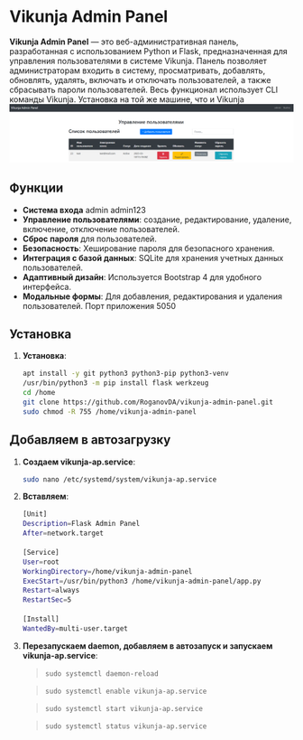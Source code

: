 # Vikunja Admin Panel

**Vikunja Admin Panel** — это веб-административная панель, разработанная с использованием Python и Flask, предназначенная для управления пользователями в системе Vikunja. Панель позволяет администраторам входить в систему, просматривать, добавлять, обновлять, удалять, включать и отключать пользователей, а также сбрасывать пароли пользователей. Весь функционал использует CLI команды Vikunja. Установка на той же машине, что и Vikunja
![INDEX](https://github.com/RoganovDA/vikunja-admin-panel/blob/main/img/index_page.png?raw=true)
## Функции
- **Система входа** admin admin123
- **Управление пользователями**: создание, редактирование, удаление, включение, отключение пользователей.
- **Сброс пароля** для пользователей.
- **Безопасность**: Хеширование пароля для безопасного хранения.
- **Интеграция с базой данных**: SQLite для хранения учетных данных пользователей.
- **Адаптивный дизайн**: Используется Bootstrap 4 для удобного интерфейса.
- **Модальные формы**: Для добавления, редактирования и удаления пользователей.
Порт приложения 5050
## Установка

1. **Установка**:
   ```bash
   apt install -y git python3 python3-pip python3-venv
   /usr/bin/python3 -m pip install flask werkzeug
   cd /home
   git clone https://github.com/RoganovDA/vikunja-admin-panel.git
   sudo chmod -R 755 /home/vikunja-admin-panel

## Добавляем в автозагрузку 
1. **Создаем  vikunja-ap.service**:
   ```bash
   sudo nano /etc/systemd/system/vikunja-ap.service
2. **Вставляем**:
     ```bash                                                            
   [Unit]
   Description=Flask Admin Panel
   After=network.target

   [Service]
   User=root
   WorkingDirectory=/home/vikunja-admin-panel
   ExecStart=/usr/bin/python3 /home/vikunja-admin-panel/app.py
   Restart=always
   RestartSec=5

   [Install]
   WantedBy=multi-user.target
3. **Перезапускаем daemon, добавляем в автозапуск и запускаем vikunja-ap.service**:
   > `sudo systemctl daemon-reload`
   
   > `sudo systemctl enable vikunja-ap.service`
   
   > `sudo systemctl start vikunja-ap.service`
   
   > `sudo systemctl status vikunja-ap.service`



